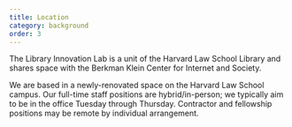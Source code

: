 ```yaml
---
title: Location
category: background
order: 3
---
```

The Library Innovation Lab is a unit of the Harvard Law School Library and shares space with the Berkman Klein Center for Internet and Society.

We are based in a newly-renovated space on the Harvard Law School campus. Our full-time staff positions are hybrid/in-person; we typically aim to be in the office Tuesday through Thursday. Contractor and fellowship positions may be remote by individual arrangement.
